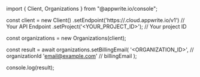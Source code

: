 import { Client, Organizations } from "@appwrite.io/console";

const client = new Client()
    .setEndpoint('https://<REGION>.cloud.appwrite.io/v1') // Your API Endpoint
    .setProject('<YOUR_PROJECT_ID>'); // Your project ID

const organizations = new Organizations(client);

const result = await organizations.setBillingEmail(
    '<ORGANIZATION_ID>', // organizationId
    'email@example.com' // billingEmail
);

console.log(result);
